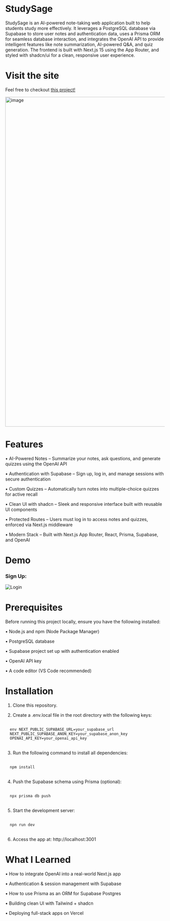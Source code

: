 # StudySage

StudySage is an AI-powered note-taking web application built to help students study more effectively. It leverages a PostgreSQL database via Supabase to store user notes and authentication data, uses a Prisma ORM for seamless database interaction, and integrates the OpenAI API to provide intelligent features like note summarization, AI-powered Q&A, and quiz generation. The frontend is built with Next.js 15 using the App Router, and styled with shadcn/ui for a clean, responsive user experience.

# Visit the site

Feel free to checkout [this project!](https://study-sage-dqvb.vercel.app) 

<img width="1601" height="1041" alt="image" src="https://github.com/user-attachments/assets/2564bd31-e3a4-47d5-8aee-59a6f16a7fe5" />

# Features 
• AI-Powered Notes – Summarize your notes, ask questions, and generate quizzes using the OpenAI API

• Authentication with Supabase – Sign up, log in, and manage sessions with secure authentication

• Custom Quizzes – Automatically turn notes into multiple-choice quizzes for active recall

• Clean UI with shadcn – Sleek and responsive interface built with reusable UI components

• Protected Routes – Users must log in to access notes and quizzes, enforced via Next.js middleware

• Modern Stack – Built with Next.js App Router, React, Prisma, Supabase, and OpenAI

# Demo
### Sign Up: 

![Login](https://i.imgur.com/N5osyP1.gif)


# Prerequisites 
Before running this project locally, ensure you have the following installed:

• Node.js and npm (Node Package Manager)

• PostgreSQL database

• Supabase project set up with authentication enabled

• OpenAI API key

• A code editor (VS Code recommended)

# Installation
1. Clone this repository.

2. Create a .env.local file in the root directory with the following keys: 
<pre> <code>
  env NEXT_PUBLIC_SUPABASE_URL=your_supabase_url 
  NEXT_PUBLIC_SUPABASE_ANON_KEY=your_supabase_anon_key 
  OPENAI_API_KEY=your_openai_api_key 
</code> </pre>

3. Run the following command to install all dependencies: 
<pre> <code>
  npm install
</code> </pre>

4. Push the Supabase schema using Prisma (optional):
<pre> <code>
  npx prisma db push
</code> </pre>

5. Start the development server:
<pre> <code>
  npn run dev
</code> </pre>

6. Access the app at: http://localhost:3001
   
# What I Learned

• How to integrate OpenAI into a real-world Next.js app

• Authentication & session management with Supabase

• How to use Prisma as an ORM for Supabase Postgres

• Building clean UI with Tailwind + shadcn

• Deploying full-stack apps on Vercel


